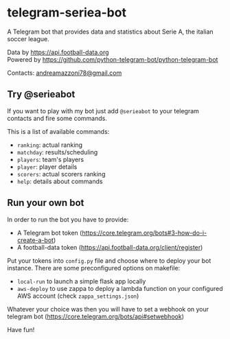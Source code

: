 # telegram-seriea-bot
A Telegram bot that provides data and statistics about Serie A, the italian soccer league.

Data by https://api.football-data.org \
Powered by https://github.com/python-telegram-bot/python-telegram-bot

Contacts: andreamazzoni78@gmail.com

## Try @serieabot
If you want to play with my bot just add `@serieabot` to your telegram contacts
and fire some commands. 

This is a list of available commands:

- `ranking`: actual ranking
- `matchday`: results/scheduling
- `players`: team's players
- `player`: player details
- `scorers`: actual scorers ranking
- `help`: details about commands

## Run your own bot
In order to run the bot you have to provide:

- A Telegram bot token (https://core.telegram.org/bots#3-how-do-i-create-a-bot)
- A football-data token (https://api.football-data.org/client/register)

Put your tokens into `config.py` file and choose where to deploy your bot instance. There are some preconfigured options on makefile:

- `local-run` to launch a simple flask app locally
- `aws-deploy` to use zappa to deploy a lambda function on your configured AWS account (check `zappa_settings.json`)

Whatever your choice was then you will have to set a webhook on your telegram bot (https://core.telegram.org/bots/api#setwebhook)

Have fun!